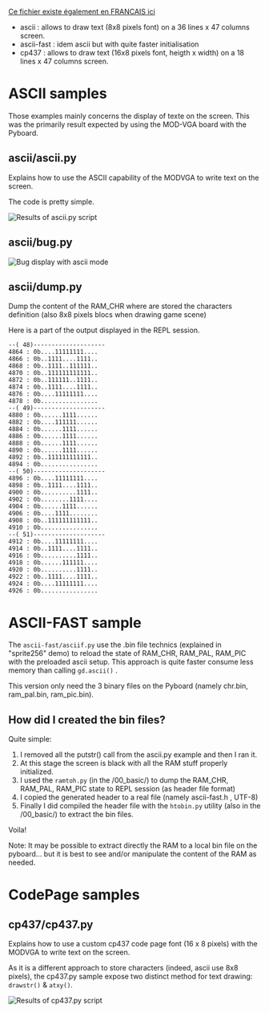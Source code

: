 [Ce fichier existe également en FRANCAIS ici](README.md)

* ascii : allows to draw text (8x8 pixels font) on a 36 lines x 47 columns screen.
* ascii-fast : idem ascii but with quite faster initialisation
* cp437 : allows to draw text (16x8 pixels font, heigth x width) on a 18 lines x 47 columns screen.

# ASCII samples

Those examples mainly concerns the display of texte on the screen. This was the primarily result expected by using the MOD-VGA board with the Pyboard.

## ascii/ascii.py
Explains how to use the ASCII capability of the MODVGA to write text on the screen.

The code is pretty simple.

![Results of ascii.py script](ascii.jpg)

## ascii/bug.py

![Bug display with ascii mode](ascii_buggy.jpg)

## ascii/dump.py
Dump the content of the RAM_CHR where are stored the characters definition (also
	8x8 pixels blocs when drawing game scene)

Here is a part of the output displayed in the REPL session.
```
--( 48)--------------------
4864 : 0b....11111111....
4866 : 0b..1111....1111..
4868 : 0b..1111..111111..
4870 : 0b..111111111111..
4872 : 0b..111111..1111..
4874 : 0b..1111....1111..
4876 : 0b....11111111....
4878 : 0b................
--( 49)--------------------
4880 : 0b......1111......
4882 : 0b....111111......
4884 : 0b......1111......
4886 : 0b......1111......
4888 : 0b......1111......
4890 : 0b......1111......
4892 : 0b..111111111111..
4894 : 0b................
--( 50)--------------------
4896 : 0b....11111111....
4898 : 0b..1111....1111..
4900 : 0b..........1111..
4902 : 0b........1111....
4904 : 0b......1111......
4906 : 0b....1111........
4908 : 0b..111111111111..
4910 : 0b................
--( 51)--------------------
4912 : 0b....11111111....
4914 : 0b..1111....1111..
4916 : 0b..........1111..
4918 : 0b......111111....
4920 : 0b..........1111..
4922 : 0b..1111....1111..
4924 : 0b....11111111....
4926 : 0b................
```

# ASCII-FAST sample

The `ascii-fast/asciif.py` use the .bin file technics (explained in "sprite256" demo) to reload the state of RAM_CHR, RAM_PAL, RAM_PIC with the preloaded
ascii setup. This approach is quite faster consume less memory than calling `gd.ascii()` .

This version only need the 3 binary files on the Pyboard (namely chr.bin, ram_pal.bin, ram_pic.bin).

## How did I created the bin files?

Quite simple:
1. I removed all the putstr() call from the ascii.py example and then I ran it.
2. At this stage the screen is black with all the RAM stuff properly initialized.
3. I used the `ramtoh.py` (in the /00_basic/) to dump the RAM_CHR, RAM_PAL, RAM_PIC state to REPL session (as header file format)
4. I copied the generated header to a real file (namely ascii-fast.h , UTF-8)
5. Finally I did compiled the header file with the `htobin.py` utility (also in the /00_basic/) to extract the bin files.

Voila!

Note: It may be possible to extract directly the RAM to a local bin file on the pyboard... but it is best to see and/or manipulate the content of the RAM as needed.  

# CodePage samples

## cp437/cp437.py
Explains how to use a custom cp437 code page font (16 x 8 pixels) with the MODVGA to write text on the screen.

As it is a different approach to store characters (indeed, ascii use 8x8 pixels), the cp437.py sample expose two distinct method for text drawing: `drawstr()` & `atxy()`.

![Results of cp437.py script](cp437.jpg)
